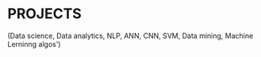 # PROJECTS
(Data science, Data analytics, NLP, ANN, CNN, SVM, Data mining, Machine Lerninng algos')
